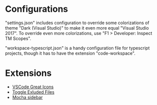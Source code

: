 # Configurations
"settings.json" includes configuration to override some colorizations of theme "Dark (Visual Studio)" to make it even more equal "Visual Studio 2017". To override even more colorizations, use "F1 > Developer: Inspect TM Scopes". 

"workspace-typescript.json" is a handy configuration file for typescript projects, though it has to have the extension "code-workspace". 

# Extensions
- [VSCode Great Icons](https://marketplace.visualstudio.com/items?itemName=emmanuelbeziat.vscode-great-icons)
- [Toggle Exluded Files](https://marketplace.visualstudio.com/items?itemName=eamodio.toggle-excluded-files)
- [Mocha sidebar](https://marketplace.visualstudio.com/items?itemName=maty.vscode-mocha-sidebar)
